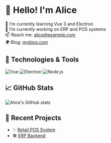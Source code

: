 
# 👋 Hello! I'm Alice

🌱 I’m currently learning Vue 3 and Electron  
💼 I’m currently working on ERP and POS systems  
📫 Reach me: alice@example.com  
🌍 Blog: [myblog.com](https://myblog.com)

## 🔧 Technologies & Tools

![Vue](https://img.shields.io/badge/-Vue.js-4FC08D?logo=vue.js&logoColor=white)
![Electron](https://img.shields.io/badge/-Electron-47848F?logo=electron&logoColor=white)
![Node.js](https://img.shields.io/badge/-Node.js-339933?logo=node.js&logoColor=white)

## 📈 GitHub Stats

![Alice's GitHub stats](https://github-readme-stats.vercel.app/api?username=alice123&show_icons=true&theme=radical)

## 🧠 Recent Projects

- ✨ [Retail POS System](https://github.com/alice123/retail-pos)
- 🛠️ [ERP Backend](https://github.com/alice123/erp-backend)
